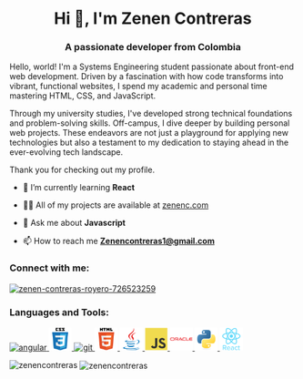<h1 align="center">Hi 👋, I'm Zenen Contreras</h1>
<h3 align="center">A passionate developer from Colombia</h3>

<p> Hello, world! I'm a Systems Engineering student passionate about front-end web development. Driven by a fascination with how code transforms into vibrant, functional websites, I spend my academic and personal time mastering HTML, CSS, and JavaScript.

Through my university studies, I've developed strong technical foundations and problem-solving skills. Off-campus, I dive deeper by building personal web projects. These endeavors are not just a playground for applying new technologies but also a testament to my dedication to staying ahead in the ever-evolving tech landscape.

Thank you for checking out my profile.

</p>

- 🌱 I’m currently learning **React**

- 👨‍💻 All of my projects are available at [zenenc.com](zenenc.com)

- 💬 Ask me about **Javascript**

- 📫 How to reach me **Zenencontreras1@gmail.com**

<h3 align="left">Connect with me:</h3>
<p align="left">
<a href="https://linkedin.com/in/zenen-contreras-royero-726523259" target="blank"><img align="center" src="https://raw.githubusercontent.com/rahuldkjain/github-profile-readme-generator/master/src/images/icons/Social/linked-in-alt.svg" alt="zenen-contreras-royero-726523259" height="30" width="40" /></a>
</p>

<h3 align="left">Languages and Tools:</h3>
<p align="left"> <a href="https://angular.io" target="_blank" rel="noreferrer"> <img src="https://angular.io/assets/images/logos/angular/angular.svg" alt="angular" width="40" height="40"/> </a> <a href="https://www.w3schools.com/css/" target="_blank" rel="noreferrer"> <img src="https://raw.githubusercontent.com/devicons/devicon/master/icons/css3/css3-original-wordmark.svg" alt="css3" width="40" height="40"/> </a> <a href="https://git-scm.com/" target="_blank" rel="noreferrer"> <img src="https://www.vectorlogo.zone/logos/git-scm/git-scm-icon.svg" alt="git" width="40" height="40"/> </a> <a href="https://www.w3.org/html/" target="_blank" rel="noreferrer"> <img src="https://raw.githubusercontent.com/devicons/devicon/master/icons/html5/html5-original-wordmark.svg" alt="html5" width="40" height="40"/> </a> <a href="https://www.java.com" target="_blank" rel="noreferrer"> <img src="https://raw.githubusercontent.com/devicons/devicon/master/icons/java/java-original.svg" alt="java" width="40" height="40"/> </a> <a href="https://developer.mozilla.org/en-US/docs/Web/JavaScript" target="_blank" rel="noreferrer"> <img src="https://raw.githubusercontent.com/devicons/devicon/master/icons/javascript/javascript-original.svg" alt="javascript" width="40" height="40"/> </a> <a href="https://www.oracle.com/" target="_blank" rel="noreferrer"> <img src="https://raw.githubusercontent.com/devicons/devicon/master/icons/oracle/oracle-original.svg" alt="oracle" width="40" height="40"/> </a> <a href="https://www.python.org" target="_blank" rel="noreferrer"> <img src="https://raw.githubusercontent.com/devicons/devicon/master/icons/python/python-original.svg" alt="python" width="40" height="40"/> </a> <a href="https://reactjs.org/" target="_blank" rel="noreferrer"> <img src="https://raw.githubusercontent.com/devicons/devicon/master/icons/react/react-original-wordmark.svg" alt="react" width="40" height="40"/> </a> </p>

<p><img align="left" src="https://github-readme-stats.vercel.app/api/top-langs?username=zenencontreras&show_icons=true&theme=dark&locale=en&layout=compact" alt="zenencontreras" /></p>

<p>&nbsp;<img align="center" src="https://github-readme-stats.vercel.app/api?username=zenencontreras&show_icons=true&theme=dark&locale=en" alt="zenencontreras" /></p>
